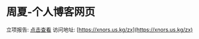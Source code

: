 # 周夏-个人博客网页

立项报告: [点击查看](./周夏-个人博客网页开发-项目立项报告.md)
访问地址: [https://xnors.us.kg/zx](https://xnors.us.kg/zx)

